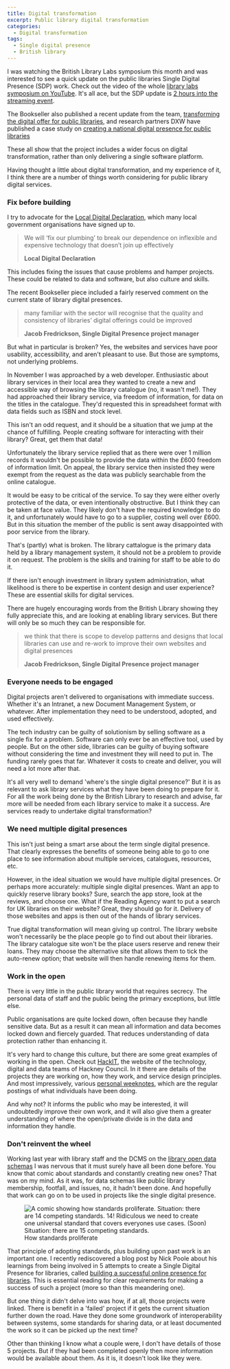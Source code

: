 ```yaml
---
title: Digital transformation
excerpt: Public library digital transformation
categories:
  - Digital transformation
tags:
  - Single digital presence
  - British library
---
```


I was watching the British Library Labs symposium this month and was interested to see a quick update on the public libraries Single Digital Presence (SDP) work. Check out the video of the whole [library labs symposium on YouTube](https://www.youtube.com/watch?v=ZCdakFvVYEc). It's all ace, but the SDP update is [2 hours into the streaming event](https://youtu.be/ZCdakFvVYEc?t=7216). 

The Bookseller also published a recent update from the team, [transforming the digital offer for public libraries](https://www.thebookseller.com/blogs/transforming-digital-offer-public-libraries-1220211), and research partners DXW have published a case study on [creating a national digital presence for public libraries](https://www.dxw.com/case-studies/creating-a-national-digital-presence-for-public-libraries/)

These all show that the project includes a wider focus on digital transformation, rather than only delivering a single software platform.

Having thought a little about digital transformation, and my experience of it, I think there are a number of things worth considering for public library digital services.

### Fix before building

I try to advocate for the [Local Digital Declaration](https://localdigital.gov.uk/declaration/), which many local government organisations have signed up to.

> We will ‘fix our plumbing’ to break our dependence on inflexible and expensive technology that doesn’t join up effectively
>
> **Local Digital Declaration**

This includes fixing the issues that cause problems and hamper projects. These could be related to data and software, but also culture and skills.

The recent Bookseller piece included a fairly reserved comment on the current state of library digital presences.

> many familiar with the sector will recognise that the quality and consistency of libraries’ digital offerings could be improved
>
> **Jacob Fredrickson, Single Digital Presence project manager**

But what in particular is broken? Yes, the websites and services have poor usability, accessibility, and aren't pleasant to use. But those are symptoms, not underlying problems.

In November I was approached by a web developer. Enthusiastic about library services in their local area they wanted to create a new and accessible way of browsing the library catalogue (no, it wasn't me!). They had approached their library service, via freedom of information, for data on the titles in the catalogue. They'd requested this in spreadsheet format with data fields such as ISBN and stock level.

This isn't an odd request, and it should be a situation that we jump at the chance of fulfilling. People creating software for interacting with their library? Great, get them that data!

Unfortunately the library service replied that as there were over 1 million records it wouldn't be possible to provide the data within the £600 freedom of information limit. On appeal, the library service then insisted they were exempt from the request as the data was publicly searchable from the online catalogue.

It would be easy to be critical of the service. To say they were either overly protective of the data, or even intentionally obstructive. But I think they can be taken at face value. They likely don't have the required knowledge to do it, and unfortunately would have to go to a supplier, costing well over £600. But in this situation the member of the public is sent away disappointed with poor service from the library.

That's (partly) what is broken. The library cattalogue is the primary data held by a library management system, it should not be a problem to provide it on request. The problem is the skills and training for staff to be able to do it.

If there isn't enough investment in library system administration, what likelihood is there to be expertise in content design and user experience? These are essential skills for digital services.

There are hugely encouraging words from the British Library showing they fully appreciate this, and are looking at enabling library services. But there will only be so much they can be responsible for.

> we think that there is scope to develop patterns and designs that local libraries can use and re-work to improve their own websites and digital presences
>
> **Jacob Fredrickson, Single Digital Presence project manager**

### Everyone needs to be engaged

Digital projects aren't delivered to organisations with immediate success. Whether it's an Intranet, a new Document Management System, or whatever. After implementation they need to be understood, adopted, and used effectively.

The tech industry can be guilty of solutionism by selling software as a single fix for a problem. Software can only ever be an effective tool, used by people. But on the other side, libraries can be guilty of buying software without considering the time and investment they will need to put in. The funding rarely goes that far. Whatever it costs to create and deliver, you will need a lot more after that.

It's all very well to demand 'where's the single digital presence?' But it is as relevant to ask library services what they have been doing to prepare for it. For all the work being done by the British Library to research and advise, far more will be needed from each library service to make it a success. Are services ready to undertake digital transformation?

### We need multiple digital presences

This isn't just being a smart arse about the term single digital presence. That clearly expresses the benefits of someone being able to go to one place to see information about multiple services, catalogues, resources, etc.

However, in the ideal situation we would have multiple digital presences. Or perhaps more accurately: multiple single digital presences. Want an app to quickly reserve library books? Sure, search the app store, look at the reviews, and choose one. What if the Reading Agency want to put a search for UK libraries on their website? Great, they should go for it. Delivery of those websites and apps is then out of the hands of library services.

True digital transformation will mean giving up control. The library website won't necessarily be the place people go to find out about their libraries. The library catalogue site won't be the place users reserve and renew their loans. They may choose the alternative site that allows them to tick the auto-renew option; that website will then handle renewing items for them.

### Work in the open

There is very little in the public library world that requires secrecy. The personal data of staff and the public being the primary exceptions, but little else.

Public organisations are quite locked down, often because they handle sensitive data. But as a result it can mean all information and data becomes locked down and fiercely guarded. That reduces understanding of data protection rather than enhancing it.

It's very hard to change this culture, but there are some great examples of working in the open. Check out [HackIT](https://hackit.org.uk/), the website of the technology, digital and data teams of Hackney Council. In it there are details of the projects they are working on, how they work, and service design principles. And most impressively, various [personal weeknotes](https://hackit.org.uk/how-we-work/weeknotes), which are the regular postings of what individuals have been doing.

And why not? It informs the public who may be interested, it will undoubtedly improve their own work, and it will also give them a greater understanding of where the open/private divide is in the data and information they handle.

### Don't reinvent the wheel

Working last year with library staff and the DCMS on the [library open data schemas](https://schema.librarydata.uk/) I was nervous that it must surely have all been done before. You know that comic about standards and constantly creating new ones? That was on my mind. As it was, for data schemas like public library membership, footfall, and issues, no, it hadn't been done. And hopefully that work can go on to be used in projects like the single digital presence.

<figure>
  <img src="https://imgs.xkcd.com/comics/standards.png" alt="A comic showing how standards proliferate. Situation: there are 14 competing standards. 14! Ridiculous we need to create one universal standard that covers everyones use cases. (Soon) Situation: there are 15 competing standards."/>
  <figcaption>How standards proliferate</figcaption>
</figure>

That principle of adopting standards, plus building upon past work is an important one. I recently rediscovered a blog post by Nick Poole about his learnings from being involved in 5 attempts to create a Single Digital Presence for libraries, called [building a successful online presence for libraries](https://nickpoole.org.uk/online-libraries/). This is essential reading for clear requirements for making a success of such a project (more so than this meandering one). 

But one thing it didn't delve into was how, if at all, those projects were linked. There is benefit in a 'failed' project if it gets the current situation further down the road. Have they done some groundwork of interoperability between systems, some standards for sharing data, or at least documented the work so it can be picked up the next time?

Other than thinking I know what a couple were, I don't have details of those 5 projects. But if they had been completed openly then more information would be available about them. As it is, it doesn't look like they were.
